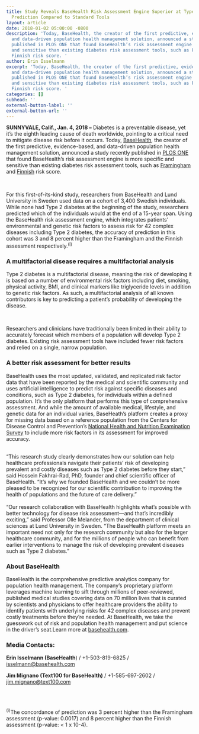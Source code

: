 ```yaml
---
title: Study Reveals BaseHealth Risk Assessment Engine Superior at Type 2 Diabetes
  Prediction Compared to Standard Tools
layout: article
date: 2018-01-02 05:00:00 -0800
description: 'Today, BaseHealth, the creator of the first predictive, evidence-based,
  and data-driven population health management solution, announced a study recently
  published in PLOS ONE that found BaseHealth’s risk assessment engine is more specific
  and sensitive than existing diabetes risk assessment tools, such as Framingham and
  Finnish risk score. '
author: Erin Isselmann
excerpt: 'Today, BaseHealth, the creator of the first predictive, evidence-based,
  and data-driven population health management solution, announced a study recently
  published in PLOS ONE that found BaseHealth’s risk assessment engine is more specific
  and sensitive than existing diabetes risk assessment tools, such as Framingham and
  Finnish risk score. '
categories: []
subhead: ''
external-button-label: ''
external-button-url: ''
---
```

**SUNNYVALE, Calif., Jan. 4, 2018 –** Diabetes is a preventable disease, yet it’s the eighth leading cause of death worldwide, pointing to a critical need to mitigate disease risk before it occurs. Today, [BaseHealth](http://www.basehealth.com/), the creator of the first predictive, evidence-based, and data-driven population health management solution, announced a study recently published in [PLOS ONE](http://journals.plos.org/plosone/) that found BaseHealth’s risk assessment engine is more specific and sensitive than existing diabetes risk assessment tools, such as [Framingham](https://jamanetwork.com/journals/jamainternalmedicine/fullarticle/486842) and [Finnish](https://www.ncbi.nlm.nih.gov/pubmed/12610029) risk score.

<br>

For this first-of-its-kind study, researchers from BaseHealth and Lund University in Sweden used data on a cohort of 3,400 Swedish individuals. While none had Type 2 diabetes at the beginning of the study, researchers predicted which of the individuals would at the end of a 15-year span. Using the BaseHealth risk assessment engine, which integrates patients’ environmental and genetic risk factors to assess risk for 42 complex diseases including Type 2 diabetes, the accuracy of prediction in this cohort was 3 and 8 percent higher than the Framingham and the Finnish assessment respectively.<sup>(i)</sup>

### **A multifactorial disease requires a multifactorial analysis**

Type 2 diabetes is a multifactorial disease, meaning the risk of developing it is based on a number of environmental risk factors including diet, smoking, physical activity, BMI, and clinical markers like triglyceride levels in addition to genetic risk factors. As such, a multifactorial analysis of all known contributors is key to predicting a patient’s probability of developing the disease.

<br>

Researchers and clinicians have traditionally been limited in their ability to accurately forecast which members of a population will develop Type 2 diabetes. Existing risk assessment tools have included fewer risk factors and relied on a single, narrow population.

### **A better risk assessment for better results**

BaseHealth uses the most updated, validated, and replicated risk factor data that have been reported by the medical and scientific community and uses artificial intelligence to predict risk against specific diseases and conditions, such as Type 2 diabetes, for individuals within a defined population. It’s the only platform that performs this type of comprehensive assessment. And while the amount of available medical, lifestyle, and genetic data for an individual varies, BaseHeath’s platform creates a proxy for missing data based on a reference population from the Centers for Disease Control and Prevention’s [National Health and Nutrition Examination Survey](https://www.cdc.gov/nchs/nhanes/index.htm) to include more risk factors in its assessment for improved accuracy.

<br>
“This research study clearly demonstrates how our solution can help healthcare professionals navigate their patients’ risk of developing prevalent and costly diseases such as Type 2 diabetes before they start,” said Hossein Fakhrai-Rad, PhD, founder and chief scientific officer of BaseHealth. “It’s why we founded BaseHealth and we couldn’t be more pleased to be recognized for our scientific contribution to improving the health of populations and the future of care delivery.”
<br>
<br>
“Our research collaboration with BaseHealth highlights what’s possible with better technology for disease risk assessment—and that’s incredibly exciting,” said Professor Olle Melander, from the department of clinical sciences at Lund University in Sweden. “The BaseHealth platform meets an important need not only for the research community but also for the larger healthcare community, and for the millions of people who can benefit from earlier interventions to manage the risk of developing prevalent diseases such as Type 2 diabetes.”

### **About BaseHealth**

BaseHealth is the comprehensive predictive analytics company for population health management. The company’s proprietary platform leverages machine learning to sift through millions of peer-reviewed, published medical studies covering data on 70 million lives that is curated by scientists and physicians to offer healthcare providers the ability to identify patients with underlying risks for 42 complex diseases and prevent costly treatments before they’re needed. At BaseHealth, we take the guesswork out of risk and population health management and put science in the driver’s seat.Learn more at [basehealth.com](http://www.basehealth.com/).

### **Media Contacts:**

**Erin Isselmann (BaseHealth**) /   +1-503-819-6825  /  [isselmann@basehealth.com](mailto:isselmann@basehealth.com)

**Jim Mignano (Text100 for BaseHealth)** /  +1-585-697-2602  /  [jim.mignano@text100.com](mailto:jim.mignano@text100.com)

<br><br>

<sup>(i)</sup>The concordance of prediction was 3 percent higher than the Framingham assessment (p-value: 0.0017) and 8 percent higher than the Finnish assessment (p-value: < 1 x 10-4).